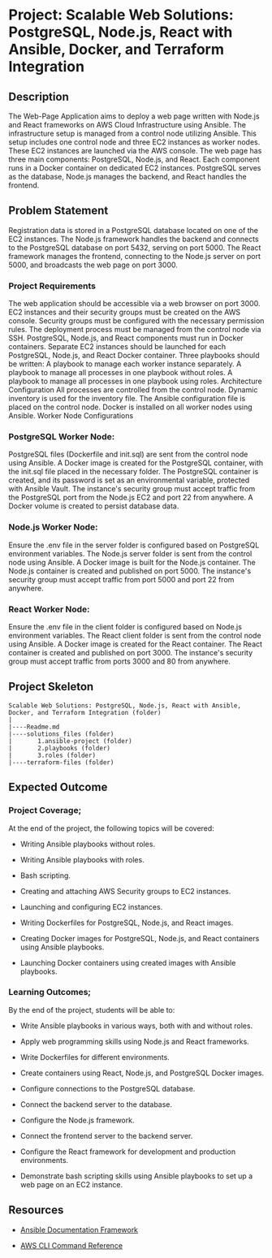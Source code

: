 # Project: Scalable Web Solutions: PostgreSQL, Node.js, React with Ansible, Docker, and Terraform Integration

## Description

The Web-Page Application aims to deploy a web page written with Node.js and React frameworks on AWS Cloud Infrastructure using Ansible. The infrastructure setup is managed from a control node utilizing Ansible. This setup includes one control node and three EC2 instances as worker nodes. These EC2 instances are launched via the AWS console. The web page has three main components: PostgreSQL, Node.js, and React. Each component runs in a Docker container on dedicated EC2 instances. PostgreSQL serves as the database, Node.js manages the backend, and React handles the frontend.

## Problem Statement

Registration data is stored in a PostgreSQL database located on one of the EC2 instances. The Node.js framework handles the backend and connects to the PostgreSQL database on port 5432, serving on port 5000. The React framework manages the frontend, connecting to the Node.js server on port 5000, and broadcasts the web page on port 3000.

### Project Requirements
The web application should be accessible via a web browser on port 3000.
EC2 instances and their security groups must be created on the AWS console.
Security groups must be configured with the necessary permission rules.
The deployment process must be managed from the control node via SSH.
PostgreSQL, Node.js, and React components must run in Docker containers.
Separate EC2 instances should be launched for each PostgreSQL, Node.js, and React Docker container.
Three playbooks should be written:
A playbook to manage each worker instance separately.
A playbook to manage all processes in one playbook without roles.
A playbook to manage all processes in one playbook using roles.
Architecture Configuration
All processes are controlled from the control node.
Dynamic inventory is used for the inventory file.
The Ansible configuration file is placed on the control node.
Docker is installed on all worker nodes using Ansible.
Worker Node Configurations

### PostgreSQL Worker Node:
PostgreSQL files (Dockerfile and init.sql) are sent from the control node using Ansible.
A Docker image is created for the PostgreSQL container, with the init.sql file placed in the necessary folder.
The PostgreSQL container is created, and its password is set as an environmental variable, protected with Ansible Vault.
The instance's security group must accept traffic from the PostgreSQL port from the Node.js EC2 and port 22 from anywhere.
A Docker volume is created to persist database data.

### Node.js Worker Node:
Ensure the .env file in the server folder is configured based on PostgreSQL environment variables.
The Node.js server folder is sent from the control node using Ansible.
A Docker image is built for the Node.js container.
The Node.js container is created and published on port 5000.
The instance's security group must accept traffic from port 5000 and port 22 from anywhere.

### React Worker Node:
Ensure the .env file in the client folder is configured based on Node.js environment variables.
The React client folder is sent from the control node using Ansible.
A Docker image is created for the React container.
The React container is created and published on port 3000.
The instance's security group must accept traffic from ports 3000 and 80 from anywhere.

## Project Skeleton 

```text
Scalable Web Solutions: PostgreSQL, Node.js, React with Ansible, Docker, and Terraform Integration (folder)
|
|----Readme.md               
|----solutions_files (folder)  
|       1.ansible-project (folder)
|       2.playbooks (folder) 
|       3.roles (folder)
|----terraform-files (folder)  
```

## Expected Outcome

### Project Coverage;

At the end of the project, the following topics will be covered:

- Writing Ansible playbooks without roles.

- Writing Ansible playbooks with roles.

- Bash scripting.

- Creating and attaching AWS Security groups to EC2 instances.

- Launching and configuring EC2 instances.

- Writing Dockerfiles for PostgreSQL, Node.js, and React images.

- Creating Docker images for PostgreSQL, Node.js, and React containers using Ansible playbooks.

- Launching Docker containers using created images with Ansible playbooks.


### Learning Outcomes;

By the end of the project, students will be able to:

- Write Ansible playbooks in various ways, both with and without roles.

- Apply web programming skills using Node.js and React frameworks.

- Write Dockerfiles for different environments.

- Create containers using React, Node.js, and PostgreSQL Docker images.

- Configure connections to the PostgreSQL database.

- Connect the backend server to the database.

- Configure the Node.js framework.

- Connect the frontend server to the backend server.

- Configure the React framework for development and production environments.

- Demonstrate bash scripting skills using Ansible playbooks to set up a web page on an EC2 instance.

## Resources

- [Ansible Documentation Framework](https://docs.ansible.com/ansible/2.5/user_guide/index.html)

- [AWS CLI Command Reference](https://docs.aws.amazon.com/cli/latest/index.html)